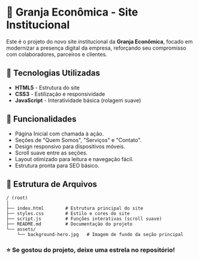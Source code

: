 # 🐔 Granja Econômica - Site Institucional

Este é o projeto do novo site institucional da **Granja Econômica**, focado em modernizar a presença digital da empresa, reforçando seu compromisso com colaboradores, parceiros e clientes.

## 🚀 Tecnologias Utilizadas

- **HTML5** - Estrutura do site
- **CSS3** - Estilização e responsividade
- **JavaScript** - Interatividade básica (rolagem suave)

## 🎯 Funcionalidades

- Página Inicial com chamada à ação.
- Seções de "Quem Somos", "Serviços" e "Contato".
- Design responsivo para dispositivos móveis.
- Scroll suave entre as seções.
- Layout otimizado para leitura e navegação fácil.
- Estrutura pronta para SEO básico.

## 📄 Estrutura de Arquivos

```
/ (root)
│
├── index.html        # Estrutura principal do site
├── styles.css        # Estilo e cores do site
├── script.js         # Funções interativas (scroll suave)
├── README.md         # Documentação do projeto
└── assets/
    └── background-hero.jpg   # Imagem de fundo da seção principal
```

### ⭐ Se gostou do projeto, deixe uma estrela no repositório!

